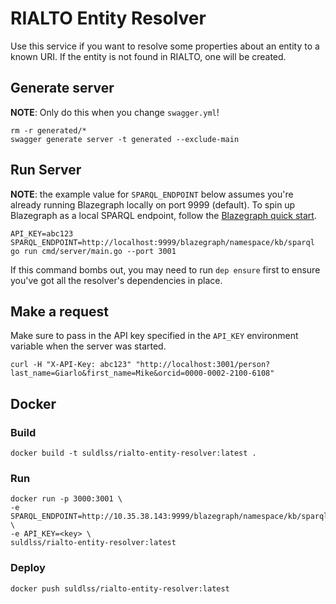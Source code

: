 # RIALTO Entity Resolver

Use this service if you want to resolve some properties about an entity to a known URI. If the entity is not found in RIALTO, one will be created.

## Generate server

**NOTE**: Only do this when you change `swagger.yml`!

```
rm -r generated/*
swagger generate server -t generated --exclude-main
```

## Run Server

**NOTE**: the example value for `SPARQL_ENDPOINT` below assumes you're already running Blazegraph locally on port 9999 (default). To spin up Blazegraph as a local SPARQL endpoint, follow the [Blazegraph quick start](https://wiki.blazegraph.com/wiki/index.php/Quick_Start).

```
API_KEY=abc123 SPARQL_ENDPOINT=http://localhost:9999/blazegraph/namespace/kb/sparql go run cmd/server/main.go --port 3001
```

If this command bombs out, you may need to run `dep ensure` first to ensure you've got all the resolver's dependencies in place.

## Make a request

Make sure to pass in the API key specified in the `API_KEY` environment variable when the server was started.

```
curl -H "X-API-Key: abc123" "http://localhost:3001/person?last_name=Giarlo&first_name=Mike&orcid=0000-0002-2100-6108"
```

## Docker

### Build

```
docker build -t suldlss/rialto-entity-resolver:latest .
```

### Run

```
docker run -p 3000:3001 \
-e SPARQL_ENDPOINT=http://10.35.38.143:9999/blazegraph/namespace/kb/sparql \
-e API_KEY=<key> \
suldlss/rialto-entity-resolver:latest
```

### Deploy

```
docker push suldlss/rialto-entity-resolver:latest
```
